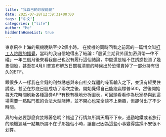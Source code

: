 ```yaml
---
title: "我自己的炒股錯覺"
date: 2025-07-28T12:59:31+00:00
tags: ["中文"]
categories: ["life"]
author: "Me"
hiddenInHomeList: true
---
```


東京飛往上海的飛機晚點至少2個小時。
在候機的同時回看之前寫的一篇博文叫[打工人炒股的錯覺](../20240419)，當時的我自信地得出了結論：「股黃金期貨外匯加密貨幣一律不碰」一年三個月後來看我自己也沒有履行這個結論，中間還是經不住誘惑投資了幾隻個股，甚至在4月川普宣布解放日關稅清單的時候出於恐懼賣掉了一部分持有很久的ETF。

跟很多人一樣我在金錢的利益誘惑與來自社交媒體的噪音輸入之下，並沒有經受住誘惑。甚至在抄底日股成功了兩次之後，開始覺得自己能跑贏標普500，然後開始每天花時間刷新各種證券APP有模有樣地分析圖表，可回頭看看作為玩家參與到這場需要一點點門檻的合法大型賭博，並不開心也完全談不上樂趣，但卻付出了不少時間。

真的有必要那麼貪婪跟著急嗎？錯過了行情無所謂天塌不下來，通勤地鐵或者旅行的飛機遲延一點無所謂不在乎那幾個小時，讓自己因為這些小事變得焦躁不安很不划算。
